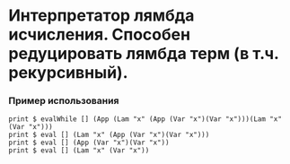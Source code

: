 # Интерпретатор лямбда исчисления. Способен редуцировать лямбда терм (в т.ч. рекурсивный). 
### Пример использования
```
print $ evalWhile [] (App (Lam "x" (App (Var "x")(Var "x")))(Lam "x" (Var "x")))
print $ eval [] (Lam "x" (App (Var "x")(Var "x")))
print $ eval [] (App (Var "x")(Var "x"))
print $ eval [] (Lam "x" (Var "x"))
```
